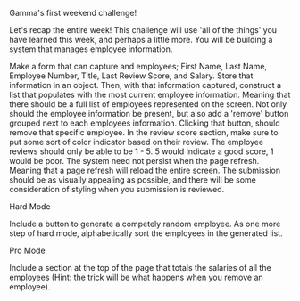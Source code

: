 Gamma's first weekend challenge!

Let's recap the entire week! This challenge will use 'all of the things' you have learned this week, and perhaps a little more. You will be building a system that manages employee information.

Make a form that can capture and employees; First Name, Last Name, Employee Number, Title, Last Review Score, and Salary. Store that information in an object.
Then, with that information captured, construct a list that populates with the most current employee information. Meaning that there should be a full list of employees represented on the screen.
Not only should the employee information be present, but also add a 'remove' button grouped next to each employees information. Clicking that button, should remove that specific employee.
In the review score section, make sure to put some sort of color indicator based on their review. The employee reviews should only be able to be 1 - 5. 5 would indicate a good score, 1 would be poor.
The system need not persist when the page refresh. Meaning that a page refresh will reload the entire screen. The submission should be as visually appealing as possible, and there will be some consideration of styling when you submission is reviewed.

Hard Mode

Include a button to generate a competely random employee. As one more step of hard mode, alphabetically sort the employees in the generated list.

Pro Mode

Include a section at the top of the page that totals the salaries of all the employees (Hint: the trick will be what happens when you remove an employee).
